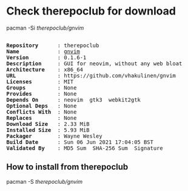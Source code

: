 # Check therepoclub for download

pacman -Si *therepoclub/gnvim*

<div class="highlight"><pre class="highlight"><text>
<b>Repository</b>      : therepoclub
<b>Name</b>            : <a href="../../x86_64/gnvim-0.1.6-1-x86_64.pkg.tar.zst">gnvim</a>
<b>Version</b>         : 0.1.6-1
<b>Description</b>     : GUI for neovim, without any web bloat
<b>Architecture</b>    : x86_64
<b>URL</b>             : https://github.com/vhakulinen/gnvim
<b>Licenses</b>        : MIT
<b>Groups</b>          : None
<b>Provides</b>        : None
<b>Depends On</b>      : neovim  gtk3  webkit2gtk
<b>Optional Deps</b>   : None
<b>Conflicts With</b>  : None
<b>Replaces</b>        : None
<b>Download Size</b>   : 2.33 MiB
<b>Installed Size</b>  : 5.93 MiB
<b>Packager</b>        : Wayne Wesley <wayne6324@gmail.com>
<b>Build Date</b>      : Sun 06 Jun 2021 17:04:05 BST
<b>Validated By</b>    : MD5 Sum  SHA-256 Sum  Signature
</text></pre></div>

## How to install from therepoclub

pacman -S *therepoclub/gnvim*
